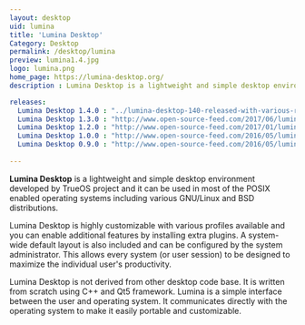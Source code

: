```yaml
---
layout: desktop
uid: lumina
title: 'Lumina Desktop'
Category: Desktop
permalink: /desktop/lumina
preview: lumina1.4.jpg
logo: lumina.png
home_page: https://lumina-desktop.org/
description : Lumina Desktop is a lightweight and simple desktop environment developed by TrueOS project and it can be used in most of the POSIX enabled operating systems including various GNU/Linux and BSD distributions.

releases:
  Lumina Desktop 1.4.0 : "../lumina-desktop-140-released-with-various-runtime-optimizations-feature-improvemets-and-more/"
  Lumina Desktop 1.3.0 : "http://www.open-source-feed.com/2017/06/lumina-desktop-130-released-with-new.html"
  Lumina Desktop 1.2.0 : "http://www.open-source-feed.com/2017/01/lumina-desktop-120-released-prime-focus.html"
  Lumina Desktop 1.0.0 : "http://www.open-source-feed.com/2016/05/lumina-desktop-090-released-with.html"
  Lumina Desktop 0.9.0 : "http://www.open-source-feed.com/2016/05/lumina-desktop-090-released-with.html"
 
---
```


**Lumina Desktop** is a lightweight and simple desktop environment developed by TrueOS project and it can be used in most of the POSIX enabled operating systems including various GNU/Linux and BSD distributions.

Lumina Desktop is highly customizable with various profiles available and you can enable additional features by installing extra plugins. A system-wide default layout is also included and can be configured by the system administrator. This allows every system (or user session) to be designed to maximize the individual user's productivity. 

Lumina Desktop is not derived from other desktop code base. It is written from scratch using C++ and Qt5 framework. Lumina is a simple interface between the user and operating system. It communicates directly with the operating system to make it easily portable and customizable.
